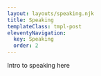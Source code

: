```yaml
---
layout: layouts/speaking.njk
title: Speaking
templateClass: tmpl-post
eleventyNavigation:
  key: Speaking
  order: 2
---
```


Intro to speaking here
